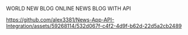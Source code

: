 WORLD NEW BLOG
ONLINE NEWS BLOG WITH API



https://github.com/alex3381/News-App-API-Integration/assets/59268114/532d067f-c4f2-4d9f-b62d-22d5a2cb2489

